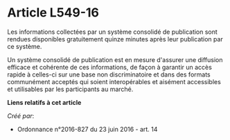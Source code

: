 # Article L549-16

Les informations collectées par un système consolidé de publication sont rendues disponibles gratuitement quinze minutes
après leur publication par ce système.

Un système consolidé de publication est en mesure d'assurer une diffusion efficace et cohérente de ces informations, de façon
à garantir un accès rapide à celles-ci sur une base non discriminatoire et dans des formats communément acceptés qui soient
interopérables et aisément accessibles et utilisables par les participants au marché.

**Liens relatifs à cet article**

_Créé par_:

  - Ordonnance n°2016-827 du 23 juin 2016 - art. 14
